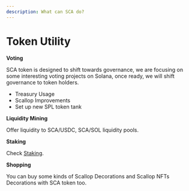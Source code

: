 ```yaml
---
description: What can SCA do?
---
```


# Token Utility

**Voting**

SCA token is designed to shift towards governance, we are focusing on some interesting voting projects on Solana, once ready, we will shift governance to token holders.

* Treasury Usage
* Scallop Improvements
* Set up new SPL token tank

**Liquidity Mining**

Offer liquidity to SCA/USDC, SCA/SOL liquidity pools.

**Staking**

Check [Staking](staking.md).

**Shopping**

You can buy some kinds of Scallop Decorations and Scallop NFTs Decorations with SCA token too.



 

